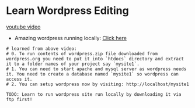 # Learn Wordpress Editing

[youtube video](https://youtu.be/e_-fl5GuZc8)

- Amazing wordpress running locally: [Click here](https://youtu.be/RtXA60HewUw)

```
# learned from above video:
# 0. To run contents of wordpress.zip file downloaded from wordpress.org you need to put it into `htdocs` directory and extract it to a folder names of your project say `mysite1`.
# 1. You can need to start apache and mysql server as wordpress needs it. You need to create a database named `mysite1` so wordpress can access it.
# 2. You can setup wordpress now by visiting: http://localhost/mysite1

TODO: Learn to run wordpress site run locally by downloading it via ftp first!
